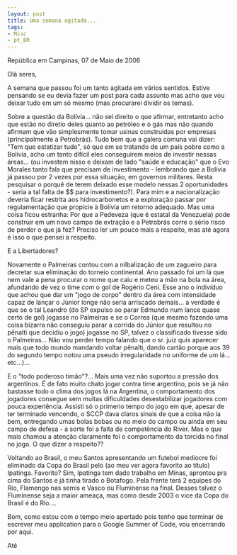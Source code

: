 ```yaml
---
layout: post
title: Uma semana agitada...
tags:
- Misc
- pt_BR
---
```

República em Campinas, 07 de Maio de 2006

Olá seres,

A semana que passou foi um tanto agitada em vários sentidos.  Estive pensando se eu devia fazer um post para cada assunto mas acho que vou deixar tudo em um só mesmo (mas procurarei dividir os temas).

Sobre a questão da Bolívia... não sei direito o que afirmar, entretanto acho que estão no diretio deles quanto ao petróleo e o gás mas não quando afirmam que vão simplesmente tomar usinas construídas por empresas (principalmente a Petrobrás). Tudo bem  que a galera comuna vai dizer: "Tem que estatizar tudo", só que em se tratando de um país pobre como a Bolívia, acho um tanto difícil eles conseguirem meios de investir nessas áreas... (ou investem nisso e deixam de lado "saúde e educação" que o Evo Morales tanto fala que precisam de investimento - lembrando que a Bolívia já passou por 2 vezes por essa situação, em governos militares. Resta pesquisar o porquê de terem deixado esse modelo nessas 2 oportunidades - seria a tal falta de $$ para investimento?). Para mim e a nacionalização deveria ficar restrita aos hidrocarbonetos e a exploração passar por regulamentação que propicie à Bolívia um retorno adequado. Mas uma coisa ficou estranha: Por que a Pedeveza (que é estatal da Venezuela) pode construir em um novo campo de extração e a Petrobrás corre o sério risco de perder o que já fez? Preciso ler um pouco mais a respeito, mas até agora é isso o que pensei a respeito.

E a Libertadores?

Novamente o Palmeiras contou com a nilbalização de um zagueiro para decretar sua eliminação do torneio continental. Ano passado foi um lá que nem vale a pena procurar o nome que caiu e meteu a mão na bola na área, afundando de vez o time com o gol de Rogério Ceni. Esse ano o indivíduo que achou que dar um "jogo de corpo" dentro da área com intensidade capaz de lançar o Júnior longe não seria arriscado demais... a verdade é que se o tal Leandro (do SP expulso ao parar Edmundo num lance quase certo de gol) jogasse no Palmeiras e se o Correa (que mesmo fazendo uma coisa bizarra não conseguiu parar a corrida do Júnior que resultou no pênalti que decidiu o jogo) jogasse no SP, talvez o classificado tivesse sido o Palmeiras... Não vou perder tempo falando que o sr. juiz quis aparecer mais que todo mundo mandando voltar pênalti, dando cartão porque aos 39 do segundo tempo notou uma pseudo irregularidade no uniforme de um lá... etc...)...

E o "todo poderoso timão"?... Mais uma vez não suportou a pressão dos argentinos. É de fato muito chato jogar contra time argentino, pois se já não bastasse todo o clima dos jogos lá na Argentina, o comportamento dos jogadores consegue sem muitas dificuldades desestabilizar jogadores com pouca experiência. Assisti só o primerio tempo do jogo em que, apesar de ter terminado vencendo, o SCCP dava claros sinais de que a coisa não ia bem, entregando umas bolas bobas ou no meio do campo ou ainda em seu campo de defesa - a sorte foi a falta de competência do River. Mas o que mais chamou a atenção claramente foi o comportamento da torcida no final no jogo. O que dizer a respeito??

Voltando ao Brasil, o meu Santos apresentando um futebol medíocre foi eliminado da Copa do Brasil pelo (ao meu ver agora favorito ao título) Ipatinga. Favorito? Sim, Ipatinga tem dado trabalho em Minas, aprontou pra cima do Santos e já tinha tirado o Botafogo. Pela frente terá 2 equipes do Rio, Flamengo nas semis e Vasco ou Fluminense na final. Desses  talvez o Fluminense seja a maior ameaça, mas como desde 2003 o vice da Copa do Brasil é do Rio.... 

Bom, como estou com o tempo meio apertado pois tenho que terminar de escrever meu application para o Google Summer of Code, vou encerrando por aqui.

Até
